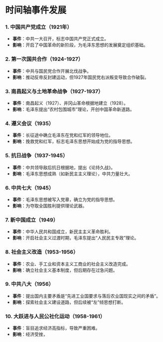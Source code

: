

# 时间轴事件发展

### **1. 中国共产党成立（1921年）**  
- **事件**：中共一大召开，标志中国共产党正式成立。  
- **影响**：开启了中国革命的新阶段，为毛泽东思想的发展奠定组织基础。

### **2. 第一次国共合作（1924-1927）**  
- **事件**：中共与国民党合作开展北伐战争。  
- **影响**：推动反帝反封建运动，但1927年国民党右派叛变导致合作破裂。

### **3. 南昌起义与土地革命战争（1927-1937）**  
- **事件**：南昌起义（1927）、井冈山革命根据地建立（1928）。  
- **影响**：毛泽东提出“农村包围城市”理论，开创中国革命新道路。

### **4. 遵义会议（1935）**  
- **事件**：长征途中确立毛泽东在党和红军的领导地位。  
- **影响**：挽救党和红军，标志毛泽东思想开始成为党的指导思想。

### **5. 抗日战争（1937-1945）**  
- **事件**：中共领导敌后抗日根据地，提出《论持久战》。  
- **影响**：毛泽东思想成熟（如新民主主义理论），中共力量壮大。

### **6. 中共七大（1945）**  
- **事件**：毛泽东思想被写入党章，确立为党的指导思想。  
- **影响**：为夺取全国胜利提供理论武器。

### **7. 新中国成立（1949）**  
- **事件**：中华人民共和国成立，新民主主义革命胜利。  
- **影响**：开启社会主义过渡时期，毛泽东提出“人民民主专政”理论。

### **8. 社会主义改造（1953-1956）**  
- **事件**：农业、手工业和资本主义工商业的社会主义改造完成。  
- **影响**：确立社会主义基本制度，但后期存在过急问题。

### **9. 中共八大（1956）**  
- **事件**：提出国内主要矛盾是“先进工业国要求与落后农业国现实之间的矛盾”。  
- **影响**：探索社会主义建设道路，但后续被“左”倾思想打断。

### **10. 大跃进与人民公社化运动（1958-1961）**  
- **事件**：盲目追求经济高指标，导致严重困难。  
- **影响**：经济受挫，
<!--stackedit_data:
eyJoaXN0b3J5IjpbOTA5MTQ4NDIxXX0=
-->